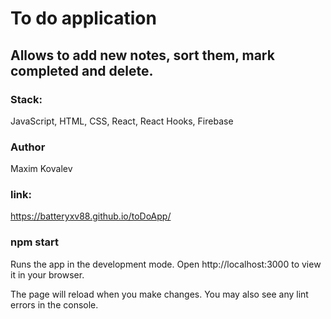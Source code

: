 
#  To do application

## Allows to add new notes, sort them, mark completed and delete.

### Stack:

JavaScript, HTML, CSS, React, React Hooks, Firebase

### Author

Maxim Kovalev

### link:

https://batteryxv88.github.io/toDoApp/

### npm start

Runs the app in the development mode.
Open http://localhost:3000 to view it in your browser.

The page will reload when you make changes.
You may also see any lint errors in the console.
